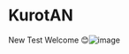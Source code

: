 # KurotAN
New Test
Welcome
😊![image](https://github.com/user-attachments/assets/8c55fcc9-6d3c-4b11-bff9-afece7a631c4)
